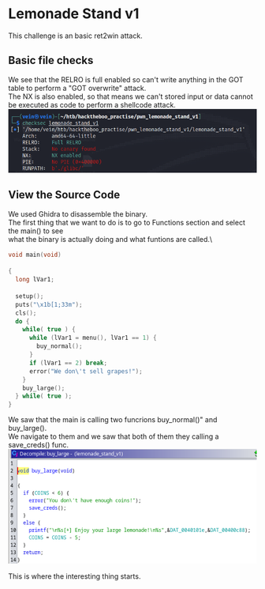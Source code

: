 # Lemonade Stand v1 

This challenge is an basic ret2win attack.

## Basic file checks

We see that the RELRO is full enabled so can't write anything in the GOT table to perform a "GOT overwrite" attack. \
The NX is also enabled, so that means we can't stored input or data cannot be executed as code to perform a shellcode attack.
![Alt Text](img/checksec.png)

## View the Source Code

We used Ghidra to disassemble the binary.\
The first thing that we want to do is to go to Functions section and select the main() to see\
what the binary is actually doing and what funtions are called.\
```c
void main(void)

{
  long lVar1;
  
  setup();
  puts("\x1b[1;33m");
  cls();
  do {
    while( true ) {
      while (lVar1 = menu(), lVar1 == 1) {
        buy_normal();
      }
      if (lVar1 == 2) break;
      error("We don\'t sell grapes!");
    }
    buy_large();
  } while( true );
}
```

We saw that the main is calling two funcrions buy_normal()" and buy_large().\
We navigate to them and we saw that both of them they calling a save_creds() func.\
![Alt Text](img/buy_large().png) 

This is where the interesting thing starts.

